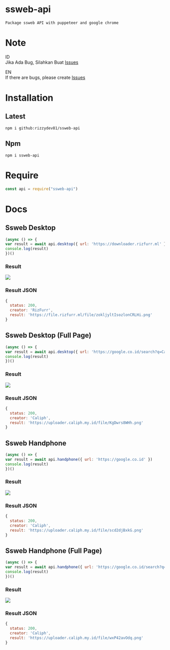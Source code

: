 # ssweb-api
`Package ssweb API with puppeteer and google chrome`

# Note
ID</br>
Jika Ada Bug, Silahkan Buat [Issues](https://github.com/rizzydev81/ssweb-api/issues/new)

EN</br>
If there are bugs, please create [Issues](https://github.com/rizzydev81/ssweb-api/issues/new)


# Installation

## Latest
`npm i github:rizzydev81/ssweb-api`

## Npm 
`npm i ssweb-api`


# Require
```js
const api = require("ssweb-api")
```


# Docs

## Ssweb Desktop
```js
(async () => {
var result = await api.desktop({ url: 'https://downloader.rizfurr.ml' })
console.log(result)
})()
```

### Result 
<img src="https://file.rizfurr.ml/file/zokljyltIsozlonCRLHi.png"></img>

### Result JSON
```js
{
  status: 200,
  creator: 'RizFurr',
  result: 'https://file.rizfurr.ml/file/zokljyltIsozlonCRLHi.png'
}
```

## Ssweb Desktop (Full Page)
```js
(async () => {
var result = await api.desktop({ url: 'https://google.co.id/search?q=Caliph%20Rest%20Api', fullpage: true })
console.log(result)
})()
```

### Result 
<img src="https://telegra.ph/file/a661907259df2d35ebd3c.png"></img>

### Result JSON
```js
{
  status: 200,
  creator: 'Caliph',
  result: 'https://uploader.caliph.my.id/file/KgDwrs8WHh.png'
}
```

## Ssweb Handphone 
```js
(async () => {
var result = await api.handphone({ url: 'https://google.co.id' })
console.log(result)
})()
```

### Result 
<img src="https://telegra.ph/file/517b8219ca53433c73b40.png"></img>

### Result JSON
```js
{
  status: 200,
  creator: 'Caliph',
  result: 'https://uploader.caliph.my.id/file/scd2djBxkG.png'
}
```

## Ssweb Handphone (Full Page)
```js
(async () => {
var result = await api.handphone({ url: 'https://google.co.id/search?q=Caliph%20Rest%20Api', fullpage: true })
console.log(result)
})()
```

### Result 
<img src="https://uploader.caliph.my.id/file/GSXWUwB3nJ.png"></img>

### Result JSON
```js
{
  status: 200,
  creator: 'Caliph',
  result: 'https://uploader.caliph.my.id/file/wxP42avOdq.png'
}
```


